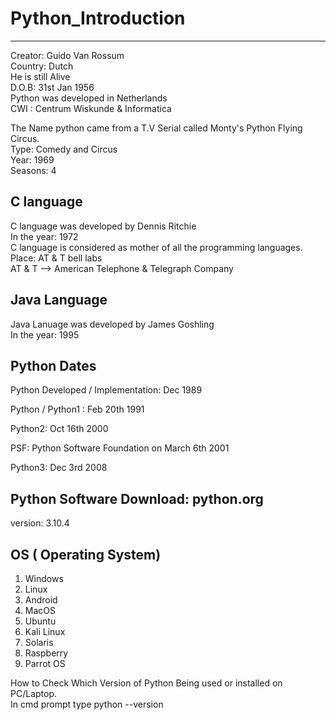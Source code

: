 # Python_Introduction<br>
------------------------------------------------------------------------

Creator: Guido Van Rossum<br>
Country: Dutch<br>
He is still Alive<br>
D.O.B: 31st Jan 1956<br>
Python was developed in Netherlands<br>
CWI : Centrum Wiskunde & Informatica<br>


The Name python came from a T.V Serial called Monty's Python Flying Circus.<br>
Type: Comedy and Circus<br>
Year: 1969<br>
Seasons: 4<br>

C language<br>
------------------------------------------------------------------------
C language was developed by Dennis Ritchie<br>
In the year: 1972<br>
C language is considered as mother of all the programming languages.<br>
Place: AT & T bell labs<br>
AT & T --> American Telephone & Telegraph Company<br>

Java Language<br>
-------------------------------------------------------------------
Java Lanuage was developed by James Goshling<br>
In the year: 1995<br>


Python Dates<br>
-------------------------------------------------------------------
Python Developed / Implementation: Dec 1989<br>

Python / Python1 : Feb 20th 1991<br>

Python2: Oct 16th 2000<br>

PSF: Python Software Foundation on March 6th 2001<br>

Python3: Dec 3rd 2008<br>

Python Software Download: python.org<br>
-------------------------------------------------------------------------
version: 3.10.4<br>




OS ( Operating System)<br>
-------------------------------------------------------------------------

1) Windows<br>
2) Linux<br>
3) Android<br>
4) MacOS<br>
5) Ubuntu<br>
6) Kali Linux<br>
7) Solaris<br>
8) Raspberry<br>
9) Parrot OS<br>

How to Check Which Version of Python Being used or installed on PC/Laptop.<br>
In cmd prompt type    python --version<br>
